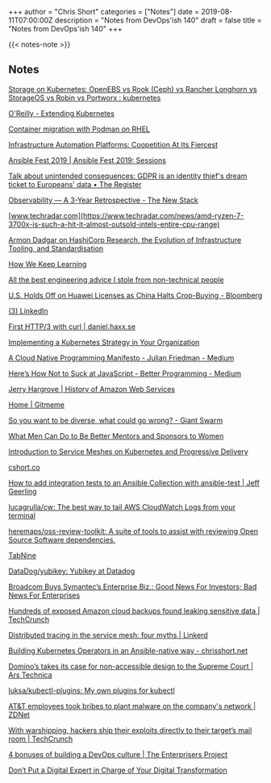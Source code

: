 +++
author = "Chris Short"
categories = ["Notes"]
date = 2019-08-11T07:00:00Z
description = "Notes from DevOps'ish 140"
draft = false
title = "Notes from DevOps'ish 140"
+++

{{< notes-note >}}

## Notes

[Storage on Kubernetes: OpenEBS vs Rook (Ceph) vs Rancher Longhorn vs StorageOS vs Robin vs Portworx : kubernetes](https://www.reddit.com/r/kubernetes/comments/cmqd7s/storage_on_kubernetes_openebs_vs_rook_ceph_vs/)

[O'Reilly - Extending Kubernetes](https://get.oreilly.com/ind_extending-kubernetes.html)

[Container migration with Podman on RHEL](https://www.redhat.com/en/blog/container-migration-podman-rhel)

[Infrastructure Automation Platforms: Coopetition At Its Fiercest](https://go.forrester.com/blogs/infrastructure-automation-platforms-wave/)

[Ansible Fest 2019 | Ansible Fest 2019: Sessions](https://agenda.fest.ansible.com/sessions)

[Talk about unintended consequences: GDPR is an identity thief's dream ticket to Europeans' data • The Register](https://www.theregister.co.uk/2019/08/09/gdpr_identity_thief/)

[Observability — A 3-Year Retrospective - The New Stack](https://thenewstack.io/observability-a-3-year-retrospective/)

[www.techradar.com](https://www.techradar.com/news/amd-ryzen-7-3700x-is-such-a-hit-it-almost-outsold-intels-entire-cpu-range)

[Armon Dadgar on HashiCorp Research, the Evolution of Infrastructure Tooling, and Standardisation](https://www.infoq.com/podcasts/infrastructure-tooling-evolution/)

[How We Keep Learning](https://blog.dbsmasher.com/2019/08/08/how-we-keep-learning.html)

[All the best engineering advice I stole from non-technical people](https://medium.com/@bellmar/all-the-best-engineering-advice-i-stole-from-non-technical-people-eb7f90ca2f5f)

[U.S. Holds Off on Huawei Licenses as China Halts Crop-Buying - Bloomberg](https://www.bloomberg.com/news/articles/2019-08-08/u-s-holds-off-on-huawei-licenses-as-china-halts-crop-buying)

[(3) LinkedIn](https://www.linkedin.com/posts/beautiful-code_softwareengineering-cto-podcasts-activity-6564799591055745024-VH67/)

[First HTTP/3 with curl | daniel.haxx.se](https://daniel.haxx.se/blog/2019/08/05/first-http-3-with-curl/)

[Implementing a Kubernetes Strategy in Your Organization](https://www.weave.works/blog/implementing-a-kubernetes-strategy-in-your-organization)

[A Cloud Native Programming Manifesto - Julian Friedman - Medium](https://medium.com/@doctor_julz/a-cloud-native-programming-manifesto-c6e7f24115bd)

[Here’s How Not to Suck at JavaScript - Better Programming - Medium](https://medium.com/better-programming/js-reliable-fdea261012ee)

[Jerry Hargrove | History of Amazon Web Services](https://www.awsgeek.com/pages/AWS-History/)

[Home | Gitmeme](https://gitme.me/)

[So you want to be diverse, what could go wrong? - Giant Swarm](https://blog.giantswarm.io/so-you-want-to-be-diverse-what-could-go-wrong/)

[What Men Can Do to Be Better Mentors and Sponsors to Women](https://hbr.org/2019/08/what-men-can-do-to-be-better-mentors-and-sponsors-to-women)

[Introduction to Service Meshes on Kubernetes and Progressive Delivery](https://www.weave.works/blog/introduction-to-service-meshes-on-kubernetes-and-progressive-delivery)

[cshort.co](https://cshort.co/2YGWQZh)

[How to add integration tests to an Ansible Collection with ansible-test | Jeff Geerling](https://www.jeffgeerling.com/blog/2019/how-add-integration-tests-ansible-collection-ansible-test)

[lucagrulla/cw: The best way to tail AWS CloudWatch Logs from your terminal](https://github.com/lucagrulla/cw)

[heremaps/oss-review-toolkit: A suite of tools to assist with reviewing Open Source Software dependencies.](https://github.com/heremaps/oss-review-toolkit)

[TabNine](https://tabnine.com/)

[DataDog/yubikey: Yubikey at Datadog](https://github.com/DataDog/yubikey)

[Broadcom Buys Symantec’s Enterprise Biz.: Good News For Investors; Bad News For Enterprises](https://go.forrester.com/blogs/broadcom-buys-symantecs-enterprise-biz-good-news-for-investors-bad-news-for-enterprises/)

[Hundreds of exposed Amazon cloud backups found leaking sensitive data | TechCrunch](https://techcrunch.com/2019/08/09/aws-ebs-cloud-backups-leak/)

[Distributed tracing in the service mesh: four myths | Linkerd](https://linkerd.io/2019/08/09/service-mesh-distributed-tracing-myths/)

[Building Kubernetes Operators in an Ansible-native way - chrisshort.net](https://chrisshort.net/cfp/building-kubernetes-operators-with-ansible/)

[Domino’s takes its case for non-accessible design to the Supreme Court | Ars Technica](https://arstechnica.com/tech-policy/2019/08/dominos-takes-its-case-for-non-accessible-design-to-the-supreme-court/)

[luksa/kubectl-plugins: My own plugins for kubectl](https://github.com/luksa/kubectl-plugins)

[AT&T employees took bribes to plant malware on the company's network | ZDNet](https://www.zdnet.com/article/at-t-employees-took-bribes-to-plant-malware-on-the-companys-network/)

[With warshipping, hackers ship their exploits directly to their target’s mail room | TechCrunch](https://techcrunch.com/2019/08/06/warshipping-hackers-ship-exploits-mail-room/)

[4 bonuses of building a DevOps culture | The Enterprisers Project](https://enterprisersproject.com/article/2019/7/devops-culture-4-benefits-of-building)

[Don’t Put a Digital Expert in Charge of Your Digital Transformation](https://hbr.org/2019/08/dont-put-a-digital-expert-in-charge-of-your-digital-transformation)
